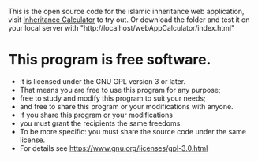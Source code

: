 This is the open source code for the islamic inheritance web application, visit [Inheritance Calculator](https://educateplus.000webhostapp.com/Inheritance/index.html) to try out.
Or download the folder and test it on your local server with "http://localhost/webAppCalculator/index.html"
# This program is free software.
- It is licensed under the GNU GPL version 3 or later.
- That means you are free to use this program for any purpose;
- free to study and modify this program to suit your needs;
- and free to share this program or your modifications with anyone.
- If you share this program or your modifications
- you must grant the recipients the same freedoms.
- To be more specific: you must share the source code under the same license.
- For details see https://www.gnu.org/licenses/gpl-3.0.html
